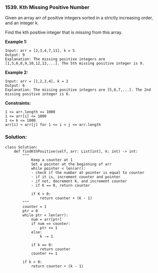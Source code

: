 ### 1539. Kth Missing Positive Number

Given an array arr of positive integers sorted in a strictly increasing order, and an integer k.

Find the kth positive integer that is missing from this array. 

**Example 1:**
```
Input: arr = [2,3,4,7,11], k = 5
Output: 9
Explanation: The missing positive integers are [1,5,6,8,9,10,12,13,...]. The 5th missing positive integer is 9.
```

**Example 2:**
```
Input: arr = [1,2,3,4], k = 2
Output: 6
Explanation: The missing positive integers are [5,6,7,...]. The 2nd missing positive integer is 6.
``` 

**Constraints:**
```
1 <= arr.length <= 1000
1 <= arr[i] <= 1000
1 <= k <= 1000
arr[i] < arr[j] for 1 <= i < j <= arr.length
```


### Solution:
```
class Solution:
    def findKthPositive(self, arr: List[int], k: int) -> int:
        """
            Keep a counter at 1
            Set a pointer at the beginning of arr
            while pointer < len(arr):
            - check if the number at pointer is equal to counter
            - if it is, increment counter and pointer
            - if not, decrement K, and increment counter
            - if K == 0, return counter
            
            if K > 0:
                return counter + (K - 1) 
        """
        counter = 1
        ptr = 0
        while ptr < len(arr):
            num = arr[ptr]
            if num == counter:
                ptr += 1
            else:
                k -= 1
            
            if k == 0:
                return counter
            counter += 1
        
        if k > 0:
            return counter + (k - 1)
        
```
